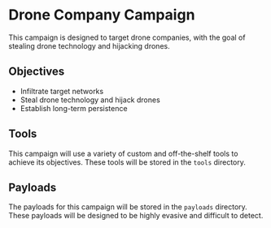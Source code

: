 # Drone Company Campaign

This campaign is designed to target drone companies, with the goal of stealing drone technology and hijacking drones.

## Objectives

- Infiltrate target networks
- Steal drone technology and hijack drones
- Establish long-term persistence

## Tools

This campaign will use a variety of custom and off-the-shelf tools to achieve its objectives. These tools will be stored in the `tools` directory.

## Payloads

The payloads for this campaign will be stored in the `payloads` directory. These payloads will be designed to be highly evasive and difficult to detect.
